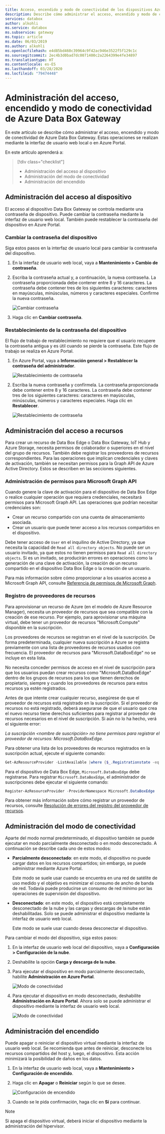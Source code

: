 ```yaml
---
title: Acceso, encendido y modo de conectividad de los dispositivos Azure Data Box Gateway
description: Describe cómo administrar el acceso, encendido y modo de conectividad del dispositivo Azure Data Box Gateway que ayuda a transferir datos a Azure
services: databox
author: alkohli
ms.service: databox
ms.subservice: gateway
ms.topic: article
ms.date: 06/03/2019
ms.author: alkohli
ms.openlocfilehash: e4d85bd460c39964c9f42ac946e3522f5f129c1c
ms.sourcegitcommit: 2ec4b3d0bad7dc0071400c2a2264399e4fe34897
ms.translationtype: HT
ms.contentlocale: es-ES
ms.lasthandoff: 03/28/2020
ms.locfileid: "79474448"
---
```

# <a name="manage-access-power-and-connectivity-mode-for-your-azure-data-box-gateway"></a>Administración del acceso, encendido y modo de conectividad de Azure Data Box Gateway

En este artículo se describe cómo administrar el acceso, encendido y modo de conectividad de Azure Data Box Gateway. Estas operaciones se realizan mediante la interfaz de usuario web local o en Azure Portal.

En este artículo aprenderá a:

> [!div class="checklist"]
> * Administración del acceso al dispositivo
> * Administración del modo de conectividad
> * Administración del encendido

## <a name="manage-device-access"></a>Administración del acceso al dispositivo

El acceso al dispositivo Data Box Gateway se controla mediante una contraseña de dispositivo. Puede cambiar la contraseña mediante la interfaz de usuario web local. También puede restablecer la contraseña del dispositivo en Azure Portal.

### <a name="change-device-password"></a>Cambiar la contraseña del dispositivo

Siga estos pasos en la interfaz de usuario local para cambiar la contraseña del dispositivo.

1. En la interfaz de usuario web local, vaya a **Mantenimiento > Cambio de contraseña**.
2. Escriba la contraseña actual y, a continuación, la nueva contraseña. La contraseña proporcionada debe contener entre 8 y 16 caracteres. La contraseña debe contener tres de los siguientes caracteres: caracteres en mayúsculas, minúsculas, números y caracteres especiales. Confirme la nueva contraseña.

    ![Cambiar contraseña](media/data-box-gateway-manage-access-power-connectivity-mode/change-password-1.png)

3. Haga clic en **Cambiar contraseña**.
 
### <a name="reset-device-password"></a>Restablecimiento de la contraseña del dispositivo

El flujo de trabajo de restablecimiento no requiere que el usuario recupere la contraseña antigua y es útil cuando se pierde la contraseña. Este flujo de trabajo se realiza en Azure Portal.

1. En Azure Portal, vaya a **Información general > Restablecer la contraseña del administrador**.

    ![Restablecimiento de contraseña](media/data-box-gateway-manage-access-power-connectivity-mode/reset-password-1.png)

 
2. Escriba la nueva contraseña y confírmela. La contraseña proporcionada debe contener entre 8 y 16 caracteres. La contraseña debe contener tres de los siguientes caracteres: caracteres en mayúsculas, minúsculas, números y caracteres especiales. Haga clic en **Restablecer**.

    ![Restablecimiento de contraseña](media/data-box-gateway-manage-access-power-connectivity-mode/reset-password-2.png)

## <a name="manage-resource-access"></a>Administración del acceso a recursos

Para crear un recurso de Data Box Edge o Data Box Gateway, IoT Hub y Azure Storage, necesita permisos de colaborador o superiores en el nivel del grupo de recursos. También debe registrar los proveedores de recursos correspondientes. Para las operaciones que implican credenciales y claves de activación, también se necesitan permisos para la Graph API de Azure Active Directory. Estos se describen en las secciones siguientes.

### <a name="manage-microsoft-graph-api-permissions"></a>Administración de permisos para Microsoft Graph API

Cuando genere la clave de activación para el dispositivo de Data Box Edge o realice cualquier operación que requiera credenciales, necesitará permisos para Microsoft Graph API. Las operaciones que podrían necesitar credenciales son:

-  Crear un recurso compartido con una cuenta de almacenamiento asociada.
-  Crear un usuario que puede tener acceso a los recursos compartidos en el dispositivo.

Debe tener acceso de `User` en el inquilino de Active Directory, ya que necesita la capacidad de `Read all directory objects`. No puede ser un usuario invitado, ya que estos no tienen permisos para `Read all directory objects`. Si es un invitado, se producirán errores en operaciones como la generación de una clave de activación, la creación de un recurso compartido en el dispositivo Data Box Edge o la creación de un usuario.

Para más información sobre cómo proporcionar a los usuarios acceso a Microsoft Graph API, consulte [Referencia de permisos de Microsoft Graph](https://docs.microsoft.com/graph/permissions-reference).

### <a name="register-resource-providers"></a>Registro de proveedores de recursos

Para aprovisionar un recurso de Azure (en el modelo de Azure Resource Manager), necesita un proveedor de recursos que sea compatible con la creación de ese recurso. Por ejemplo, para aprovisionar una máquina virtual, debe tener un proveedor de recursos "Microsoft.Compute" disponible en la suscripción.
 
Los proveedores de recursos se registran en el nivel de la suscripción. De forma predeterminada, cualquier nueva suscripción a Azure se registra previamente con una lista de proveedores de recursos usados con frecuencia. El proveedor de recursos para "Microsoft.DataBoxEdge" no se incluye en esta lista.

No necesita conceder permisos de acceso en el nivel de suscripción para que los usuarios puedan crear recursos como "Microsoft.DataBoxEdge" dentro de los grupos de recursos para los que tienen derechos de propietario, siempre y cuando los proveedores de recursos para estos recursos ya estén registrados.

Antes de que intente crear cualquier recurso, asegúrese de que el proveedor de recursos está registrado en la suscripción. Si el proveedor de recursos no está registrado, deberá asegurarse de que el usuario que crea el nuevo recurso tiene derechos suficientes para registrar al proveedor de recursos necesarios en el nivel de suscripción. Si aún no lo ha hecho, verá el siguiente error:

*La suscripción \<nombre de suscripción> no tiene permisos para registrar el proveedor de recursos: Microsoft.DataBoxEdge.*


Para obtener una lista de los proveedores de recursos registrados en la suscripción actual, ejecute el siguiente comando:

```PowerShell
Get-AzResourceProvider -ListAvailable |where {$_.Registrationstate -eq "Registered"}
```

Para el dispositivo de Data Box Edge, `Microsoft.DataBoxEdge` debe registrarse. Para registrar `Microsoft.DataBoxEdge`, el administrador de suscripciones debe ejecutar el siguiente comando:

```PowerShell
Register-AzResourceProvider -ProviderNamespace Microsoft.DataBoxEdge
```

Para obtener más información sobre cómo registrar un proveedor de recursos, consulte [Resolución de errores del registro del proveedor de recursos](https://docs.microsoft.com/azure/azure-resource-manager/resource-manager-register-provider-errors).

## <a name="manage-connectivity-mode"></a>Administración del modo de conectividad

Aparte del modo normal predeterminado, el dispositivo también se puede ejecutar en modo parcialmente desconectado o en modo desconectado. A continuación se describe cada uno de estos modos:

- **Parcialmente desconectado**: en este modo, el dispositivo no puede cargar datos en los recursos compartidos; sin embargo, se puede administrar mediante Azure Portal.

    Este modo se suele usar cuando se encuentra en una red de satélite de uso medido y el objetivo es minimizar el consumo de ancho de banda de red. Todavía puede producirse un consumo de red mínimo por las operaciones de supervisión del dispositivo.

- **Desconectado**: en este modo, el dispositivo está completamente desconectado de la nube y las cargas y descargas de la nube están deshabilitadas. Solo se puede administrar el dispositivo mediante la interfaz de usuario web local.

    Este modo se suele usar cuando desea desconectar el dispositivo.

Para cambiar el modo del dispositivo, siga estos pasos:

1. En la interfaz de usuario web local del dispositivo, vaya a **Configuración > Configuración de la nube**.
2. Deshabilite la opción **Carga y descarga de la nube**.
3. Para ejecutar el dispositivo en modo parcialmente desconectado, habilite **Administración en Azure Portal**.

    ![Modo de conectividad](media/data-box-gateway-manage-access-power-connectivity-mode/connectivity-mode-1.png)
 
4. Para ejecutar el dispositivo en modo desconectado, deshabilite **Administración en Azure Portal**. Ahora solo se puede administrar el dispositivo mediante la interfaz de usuario web local.

    ![Modo de conectividad](media/data-box-gateway-manage-access-power-connectivity-mode/connectivity-mode-2.png)

## <a name="manage-power"></a>Administración del encendido

Puede apagar o reiniciar el dispositivo virtual mediante la interfaz de usuario web local. Se recomienda que antes de reiniciar, desconecte los recursos compartidos del host y, luego, el dispositivo. Esta acción minimizará la posibilidad de daños en los datos.

1. En la interfaz de usuario web local, vaya a **Mantenimiento > Configuración de encendido**.
2. Haga clic en **Apagar** o **Reiniciar** según lo que se desee.

    ![Configuración de encendido](media/data-box-gateway-manage-access-power-connectivity-mode/shut-down-restart-1.png)

3. Cuando se le pida confirmación, haga clic en **Sí** para continuar.

> [!NOTE]
> Si apaga el dispositivo virtual, deberá iniciar el dispositivo mediante la administración del hipervisor.
